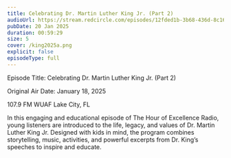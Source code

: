 ```yaml
---
title: Celebrating Dr. Martin Luther King Jr. (Part 2)
audioUrl: https://stream.redcircle.com/episodes/12fded1b-3b68-436d-8c16-6ea79f0a68e7/stream.mp3
pubDate: 20 Jan 2025
duration: 00:59:29
size: 5
cover: /king2025a.png
explicit: false
episodeType: full
---
```

Episode Title: Celebrating Dr. Martin Luther King Jr. (Part 2)

Original Air Date: January 18, 2025

107.9 FM WUAF Lake City, FL

In this engaging and educational episode of The Hour of Excellence Radio, young listeners are introduced to the life, legacy, and values of Dr. Martin Luther King Jr. Designed with kids in mind, the program combines storytelling, music, activities, and powerful excerpts from Dr. King’s speeches to inspire and educate.